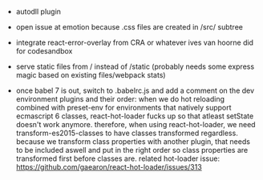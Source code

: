 - autodll plugin
- open issue at emotion because .css files are created in /src/ subtree
- integrate react-error-overlay from CRA or whatever ives van hoorne did for codesandbox
- serve static files from / instead of /static (probably needs some express magic based on existing files/webpack stats)

- once babel 7 is out, switch to .babelrc.js and add a comment on the dev environment plugins and their order: when we do hot reloading combined with preset-env for environments that natively support ecmascript 6 classes, react-hot-loader fucks up so that atleast setState doesn't work anymore. therefore, when using react-hot-loader, we need transform-es2015-classes to have classes transformed regardless. because we transform class properties with another plugin, that needs to be included aswell and put in the right order so class properties are transformed first before classes are. related hot-loader issue: https://github.com/gaearon/react-hot-loader/issues/313
